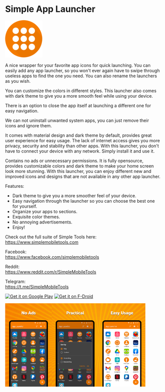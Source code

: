 # Simple App Launcher
<img alt="Logo" src="graphics/icon.png" width="120" />

A nice wrapper for your favorite app icons for quick launching. You can easily add any app launcher, so you won't ever again have to swipe through useless apps to find the one you need. You can also rename the launchers as you wish.

You can customize the colors in different styles. This launcher also comes with dark theme to give you a more smooth feel while using your device.

There is an option to close the app itself at launching a different one for easy navigation.

We can not uninstall unwanted system apps, you can just remove their icons and ignore them.

It comes with material design and dark theme by default, provides great user experience for easy usage. The lack of internet access gives you more privacy, security and stability than other apps. With this launcher, you don't have to connect your device with any network. Simply install it and use it.

Contains no ads or unnecessary permissions. It is fully opensource, provides customizable colors and dark theme to make your home screen look more stunning. With this launcher, you can enjoy different new and improved icons and designs that are not available in any other app launcher. 

Features:

- Dark theme to give you a more smoother feel of your device.
- Easy navigation through the launcher so you can choose the best one for yourself.
- Organize your apps to sections.
- Exquisite color themes.
- No annoying advertisements.
- Enjoy!

Check out the full suite of Simple Tools here:  
https://www.simplemobiletools.com

Facebook:  
https://www.facebook.com/simplemobiletools

Reddit:  
https://www.reddit.com/r/SimpleMobileTools

Telegram:  
https://t.me/SimpleMobileTools

<a href='https://play.google.com/store/apps/details?id=com.simplemobiletools.applauncher'><img src='https://simplemobiletools.com/images/button-google-play.svg' alt='Get it on Google Play' height=45/></a>
<a href='https://f-droid.org/packages/com.simplemobiletools.applauncher'><img src='https://simplemobiletools.com/images/button-f-droid.png' alt='Get it on F-Droid' height=45 ></a>
 
<div style="display:flex;">
<img alt="App image" src="fastlane/metadata/android/en-US/images/phoneScreenshots/1_en-US.jpeg" width="30%">
<img alt="App image" src="fastlane/metadata/android/en-US/images/phoneScreenshots/2_en-US.jpeg" width="30%">
<img alt="App image" src="fastlane/metadata/android/en-US/images/phoneScreenshots/3_en-US.jpeg" width="30%">
</div>
